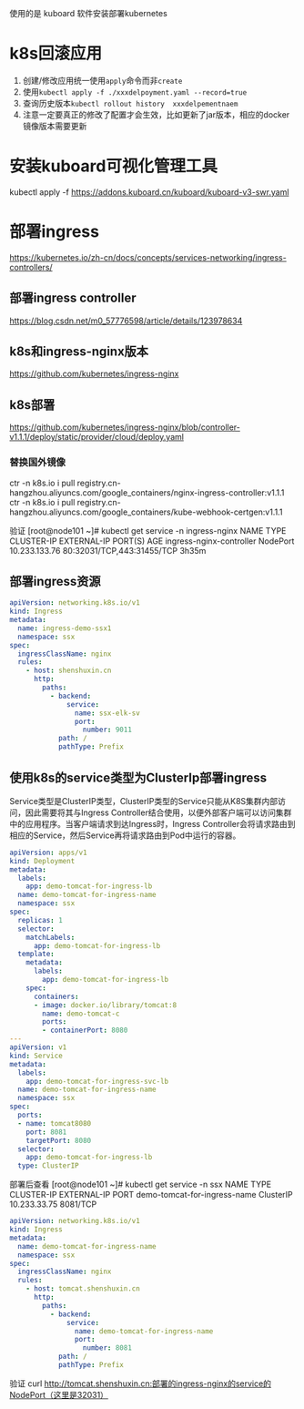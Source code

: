 使用的是 kuboard 软件安装部署kubernetes

# k8s回滚应用
1. 创建/修改应用统一使用`apply`命令而非`create`
2. 使用`kubectl apply -f ./xxxdelpoyment.yaml --record=true`
3. 查询历史版本`kubectl rollout history  xxxdelpementnaem`
4. 注意一定要真正的修改了配置才会生效，比如更新了jar版本，相应的docker镜像版本需要更新

# 安装kuboard可视化管理工具
kubectl apply -f https://addons.kuboard.cn/kuboard/kuboard-v3-swr.yaml

# 部署ingress
https://kubernetes.io/zh-cn/docs/concepts/services-networking/ingress-controllers/

## 部署ingress controller
https://blog.csdn.net/m0_57776598/article/details/123978634

## k8s和ingress-nginx版本
https://github.com/kubernetes/ingress-nginx

## k8s部署
https://github.com/kubernetes/ingress-nginx/blob/controller-v1.1.1/deploy/static/provider/cloud/deploy.yaml
### 替换国外镜像
ctr -n k8s.io i pull registry.cn-hangzhou.aliyuncs.com/google_containers/nginx-ingress-controller:v1.1.1
ctr -n k8s.io i pull registry.cn-hangzhou.aliyuncs.com/google_containers/kube-webhook-certgen:v1.1.1

验证 
[root@node101 ~]# kubectl get service -n ingress-nginx 
NAME                                 TYPE        CLUSTER-IP       EXTERNAL-IP   PORT(S)                      AGE
ingress-nginx-controller             NodePort    10.233.133.76    <none>        80:32031/TCP,443:31455/TCP   3h35m

## 部署ingress资源
```yaml
apiVersion: networking.k8s.io/v1
kind: Ingress
metadata:
  name: ingress-demo-ssx1
  namespace: ssx
spec:
  ingressClassName: nginx
  rules:
    - host: shenshuxin.cn
      http:
        paths:
          - backend:
              service:
                name: ssx-elk-sv
                port:
                  number: 9011
            path: /
            pathType: Prefix
```


## 使用k8s的service类型为ClusterIp部署ingress
Service类型是ClusterIP类型，ClusterIP类型的Service只能从K8S集群内部访问，因此需要将其与Ingress Controller结合使用，以便外部客户端可以访问集群中的应用程序。当客户端请求到达Ingress时，Ingress Controller会将请求路由到相应的Service，然后Service再将请求路由到Pod中运行的容器。

```yaml
apiVersion: apps/v1
kind: Deployment
metadata:
  labels:
    app: demo-tomcat-for-ingress-lb
  name: demo-tomcat-for-ingress-name
  namespace: ssx
spec:
  replicas: 1
  selector:
    matchLabels:
      app: demo-tomcat-for-ingress-lb
  template:
    metadata:
      labels:
        app: demo-tomcat-for-ingress-lb
    spec:
      containers:
      - image: docker.io/library/tomcat:8
        name: demo-tomcat-c
        ports:
        - containerPort: 8080
---
apiVersion: v1
kind: Service
metadata:
  labels:
    app: demo-tomcat-for-ingress-svc-lb
  name: demo-tomcat-for-ingress-name
  namespace: ssx
spec:
  ports:
  - name: tomcat8080
    port: 8081
    targetPort: 8080
  selector:
    app: demo-tomcat-for-ingress-lb
  type: ClusterIP
```

部署后查看
[root@node101 ~]# kubectl get service -n ssx 
NAME                           TYPE        CLUSTER-IP       EXTERNAL-IP   PORT
demo-tomcat-for-ingress-name   ClusterIP   10.233.33.75     <none>        8081/TCP 

```yaml
apiVersion: networking.k8s.io/v1
kind: Ingress
metadata:
  name: demo-tomcat-for-ingress-name
  namespace: ssx
spec:
  ingressClassName: nginx
  rules:
    - host: tomcat.shenshuxin.cn
      http:
        paths:
          - backend:
              service:
                name: demo-tomcat-for-ingress-name
                port:
                  number: 8081
            path: /
            pathType: Prefix
```

验证
curl http://tomcat.shenshuxin.cn:部署的ingress-nginx的service的NodePort（这里是32031）



